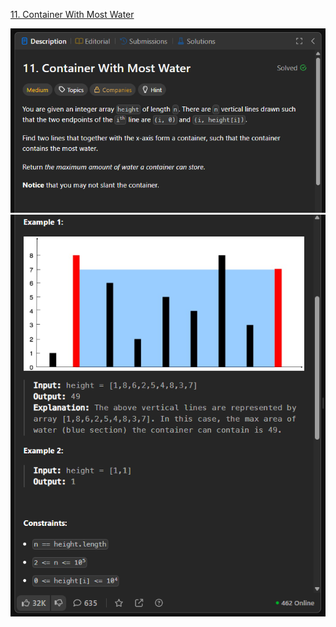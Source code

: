 [11. Container With Most Water](https://leetcode.com/problems/container-with-most-water/description/)

![Image 1](./images/image.png)
![Image 2](./images/image%20copy.png)
<!-- ![Image 3](./images/image%20copy%202.png)
![Image 4](./images/image%20copy%203.png)
![Image 5](./images/image%20copy%204.png)
 -->
